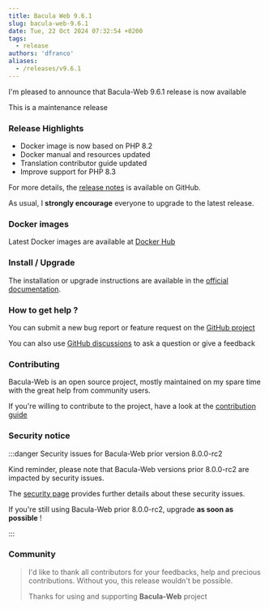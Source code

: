 ```yaml
---
title: Bacula Web 9.6.1
slug: bacula-web-9.6.1
date: Tue, 22 Oct 2024 07:32:54 +0200
tags:
  - release
authors: 'dfranco'
aliases:
  - /releases/v9.6.1
---
```


I'm pleased to announce that Bacula-Web 9.6.1 release is now available

<!-- truncate -->

This is a maintenance release

### Release Highlights

- Docker image is now based on PHP 8.2
- Docker manual and resources updated
- Translation contributor guide updated
- Improve support for PHP 8.3

For more details, the [release notes](https://github.com/bacula-web/bacula-web/releases/tag/v9.6.1) is available on GitHub.

As usual, I **strongly encourage** everyone to upgrade to the latest release.

### Docker images

Latest Docker images are available at [Docker Hub](https://hub.docker.com/r/baculaweb/bacula-web)

### Install / Upgrade

The installation or upgrade instructions are available in the [official documentation](https://www.bacula-web.org/docs).

### How to get help ?

You can submit a new bug report or feature request on the [GitHub project](https://github.com/bacula-web/bacula-web/issues)

You can also use [GitHub discussions](https://github.com/bacula-web/bacula-web/discussions) to ask a question or give a feedback

### Contributing

Bacula-Web is an open source project, mostly maintained on my spare time with the great help from community users.

If you're willing to contribute to the project, have a look at the [contribution guide](https://wwww.bacula-web.org/docs/contribute)

### Security notice

:::danger Security issues for Bacula-Web prior version 8.0.0-rc2

Kind reminder, please note that Bacula-Web versions prior 8.0.0-rc2 are impacted by security issues.

The [security page](/security/) provides further details about these security issues.

If you're still using Bacula-Web prior 8.0.0-rc2, upgrade **as soon as possible** !

:::

### Community

> I'd like to thank all contributors for your feedbacks, help and precious contributions.
> Without you, this release wouldn't be possible.
>
> Thanks for using and supporting **Bacula-Web** project
